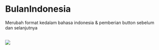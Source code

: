 # BulanIndonesia
Merubah format kedalam bahasa indonesia & pemberian button sebelum dan selanjutnya

<br>
<img src="https://github.com/caturpribadi/BulanIndonesia/blob/master/datetoindo.png">
